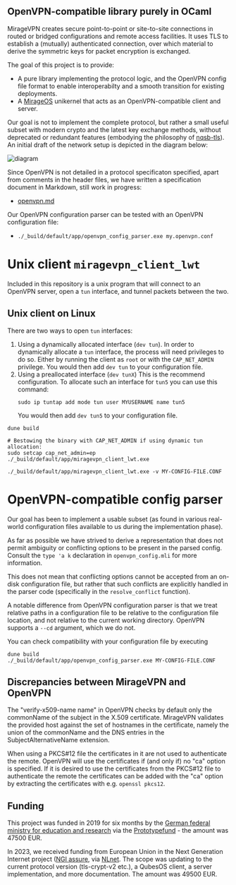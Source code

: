 ## OpenVPN-compatible library purely in OCaml

MirageVPN creates secure point-to-point or site-to-site connections in routed or bridged configurations and remote access facilities.
It uses TLS to establish a (mutually) authenticated connection, over which material to derive the symmetric keys for packet encryption is exchanged.

The goal of this project is to provide:
- A pure library implementing the protocol logic, and the OpenVPN config file format to enable interoperabilty and a smooth transition for existing deployments.
- A [MirageOS](https://mirage.io) unikernel that acts as an OpenVPN-compatible client and server.

Our goal is not to implement the complete protocol, but rather a small useful subset with modern crypto and the latest key exchange methods, without deprecated or redundant features
(embodying the philosophy of [nqsb-tls](https://nqsb.io)).  An initial draft of the network setup is depicted in the diagram below:

![diagram](/diagrams/multi-stack.svg)

Since OpenVPN is not detailed in a protocol specificaton specified, apart from comments in the header files, we have written a specification document in Markdown, still work in progress:

  - [openvpn.md](https://git.robur.coop/robur/openvpn-spec/src/branch/main/openvpn.md)

Our OpenVPN configuration parser can be tested with an OpenVPN configuration file:

  - `./_build/default/app/openvpn_config_parser.exe my.openvpn.conf`

# Unix client `miragevpn_client_lwt`

Included in this repository is a unix program that will connect to an
OpenVPN server, open a `tun` interface, and tunnel packets between
the two.

## Unix client on Linux

There are two ways to open `tun` interfaces:
1) Using a dynamically allocated interface (`dev tun`).
   In order to dynamically allocate a `tun` interface, the process will need
   privileges to do so. Either by running the client as `root` or with
   the `CAP_NET_ADMIN` privilege.
   You would then add `dev tun` to your configuration file.
2) Using a preallocated interface (`dev tunX`)
   This is the recommend configuration.
   To allocate such an interface for `tun5` you can use this command:
   ```shell
   sudo ip tuntap add mode tun user MYUSERNAME name tun5
   ```
   You would then add `dev tun5` to your configuration file.

```shell
dune build

# Bestowing the binary with CAP_NET_ADMIN if using dynamic tun allocation:
sudo setcap cap_net_admin=ep ./_build/default/app/miragevpn_client_lwt.exe

./_build/default/app/miragevpn_client_lwt.exe -v MY-CONFIG-FILE.CONF
```

# OpenVPN-compatible config parser

Our goal has been to implement a usable subset (as found in various
 real-world configuration files available to us during the implementation
 phase).

As far as possible we have strived to derive a representation that does not
 permit ambiguity or conflicting options to be present in the parsed config.
Consult the `type 'a k` declaration in `openvpn_config.mli` for more
 information.

This does not mean that conflicting options cannot be accepted from an on-disk
 configuration file, but rather that such conflicts are explicitly handled in
 the parser code (specifically in the `resolve_conflict` function).

A notable difference from OpenVPN configuration parser is that we treat relative
 paths in a configuration file to be relative to the configuration file
 location, and not relative to the current working directory. OpenVPN supports
 a `--cd` argument, which we do not.

You can check compatibility with your configuration file by executing
```shell
dune build
./_build/default/app/openvpn_config_parser.exe MY-CONFIG-FILE.CONF
```

## Discrepancies between MirageVPN and OpenVPN

The "verify-x509-name <host> name" in OpenVPN checks by default only the
commonName of the subject in the X.509 certificate. MirageVPN validates the
provided host against the set of hostnames in the certificate, namely the union
of the commonName and the DNS entries in the SubjectAlternativeName extension.

When using a PKCS#12 file the certificates in it are not used to authenticate
the remote.  OpenVPN will use the certificates if (and only if) no "ca" option
is specified.  If it is desired to use the certificates from the PKCS#12 file
to authenticate the remote the certificates can be added with the "ca" option
by extracting the certificates with e.g. `openssl pkcs12`.

## Funding

This project was funded in 2019 for six months by the [German federal ministry for education and research](https://www.bmbf.de) via the [Prototypefund](https://prototypefund.de) - the amount was 47500 EUR.

In 2023, we received funding from European Union in the Next Generation Internet project ([NGI assure](https://www.assure.ngi.eu/), via [NLnet](https://nlnet.nl). The scope was updating to the current protocol version (tls-crypt-v2 etc.), a QubesOS client, a server implementation, and more documentation. The amount was 49500 EUR.
